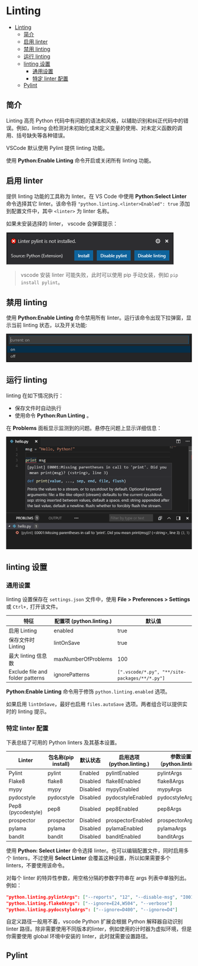 # Linting

- [Linting](#linting)
  - [简介](#%e7%ae%80%e4%bb%8b)
  - [启用 linter](#%e5%90%af%e7%94%a8-linter)
  - [禁用 linting](#%e7%a6%81%e7%94%a8-linting)
  - [运行 linting](#%e8%bf%90%e8%a1%8c-linting)
  - [linting 设置](#linting-%e8%ae%be%e7%bd%ae)
    - [通用设置](#%e9%80%9a%e7%94%a8%e8%ae%be%e7%bd%ae)
    - [特定 linter 配置](#%e7%89%b9%e5%ae%9a-linter-%e9%85%8d%e7%bd%ae)
  - [Pylint](#pylint)

## 简介

Linting 高亮 Python 代码中有问题的语法和风格，以辅助识别和纠正代码中的错误。例如，linting 会检测对未初始化或未定义变量的使用、对未定义函数的调用、括号缺失等各种错误。

VSCode 默认使用 Pylint 提供 linting 功能。

使用 **Python:Enable Linting** 命令开启或关闭所有 linting 功能。

## 启用 linter

提供 linting 功能的工具称为 linter。在 VS Code 中使用 **Python:Select Linter** 命令选择其它 linter。该命令将 `"python.linting.<linter>Enabled": true` 添加到配置文件中，其中 `<linter>` 为 linter 名称。

如果未安装选择的 linter， vscode 会弹窗提示：

![linter](images/2020-03-19-21-24-04.png)

> vscode 安装 linter 可能失败，此时可以使用 pip 手动女装，例如 `pip install pylint`。

## 禁用 linting

使用 **Python:Enable Linting** 命令禁用所有 linter。运行该命令出现下拉弹窗，显示当前 linting 状态，以及开关功能:

![on off](images/2020-03-19-21-28-00.png)

## 运行 linting

linting 在如下情况执行：

- 保存文件时自动执行
- 使用命令 **Python:Run Linting** 。

在 **Problems** 面板显示监测到的问题。悬停在问题上显示详细信息：

![run linting](images/2020-03-19-21-31-32.png)

## linting 设置

### 通用设置

linting 设置保存在 `settings.json` 文件中，使用 **File > Preferences > Settings** 或 `Ctrl+,` 打开该文件。

| 特征                             | 配置项 (python.linting.) | 默认值                                         |
| -------------------------------- | ------------------------ | ---------------------------------------------- |
| 启用 Linting                     | enabled                  | true                                           |
| 保存文件时 Linting               | lintOnSave               | true                                           |
| 最大 linting 信息数              | maxNumberOfProblems      | 100                                            |
| Exclude file and folder patterns | ignorePatterns           | `[".vscode/*.py", "**/site-packages/**/*.py"]` |

**Python:Enable Linting** 命令用于修饰 `python.linting.enabled` 选项。

如果启用 `lintOnSave`，最好也启用 `files.autoSave` 选项。两者组合可以提供实时的 linting 提示。

### 特定 linter 配置

下表总结了可用的 Python linters 及其基本设置。

| Linter             | 包名称(pip install) | 默认状态 | 启用选项(python.linting.) | 参数设置（python.linting.） | 自定义路径设置(python.linting.) |
| ------------------ | ------------------- | -------- | ------------------------- | --------------------------- | ------------------------------- |
| Pylint             | pylint              | Enabled  | pylintEnabled             | pylintArgs                  | pylintPath                      |
| Flake8             | flake8              | Disabled | flake8Enabled             | flake8Args                  | flake8Path                      |
| mypy               | mypy                | Disabled | mypyEnabled               | mypyArgs                    | mypyPath                        |
| pydocstyle         | pydocstyle          | Disabled | pydocstyleEnabled         | pydocstyleArgs              | pydocstylePath                  |
| Pep8 (pycodestyle) | pep8                | Disabled | pep8Enabled               | pep8Args                    | pep8Path                        |
| prospector         | prospector          | Disabled | prospectorEnabled         | prospectorArgs              | prospectorPath                  |
| pylama             | pylama              | Disabled | pylamaEnabled             | pylamaArgs                  | pylamaPath                      |
| bandit             | bandit              | Disabled | banditEnabled             | banditArgs                  | banditPath                      |

使用 **Python: Select Linter** 命令选择 linter。也可以编辑配置文件，同时启用多个 linters，不过使用 **Select Linter** 会覆盖这种设置，所以如果需要多个 linters，不要使用该命令。

对每个 linter 的特异性参数，用空格分隔的参数字符串在 args 列表中单独列出。例如：

```json
"python.linting.pylintArgs": ["--reports", "12", "--disable-msg", "I0011"],
"python.linting.flake8Args": ["--ignore=E24,W504", "--verbose"]
"python.linting.pydocstyleArgs": ["--ignore=D400", "--ignore=D4"]
```

自定义路径一般用不着，vscode Python 扩展会根据 Python 解释器自动识别 linter 路径。除非需要使用不同版本的linter，例如使用的计时器为虚拟环境，但是你需要使用 global 环境中安装的 linter，此时就需要设置路径。

## Pylint
